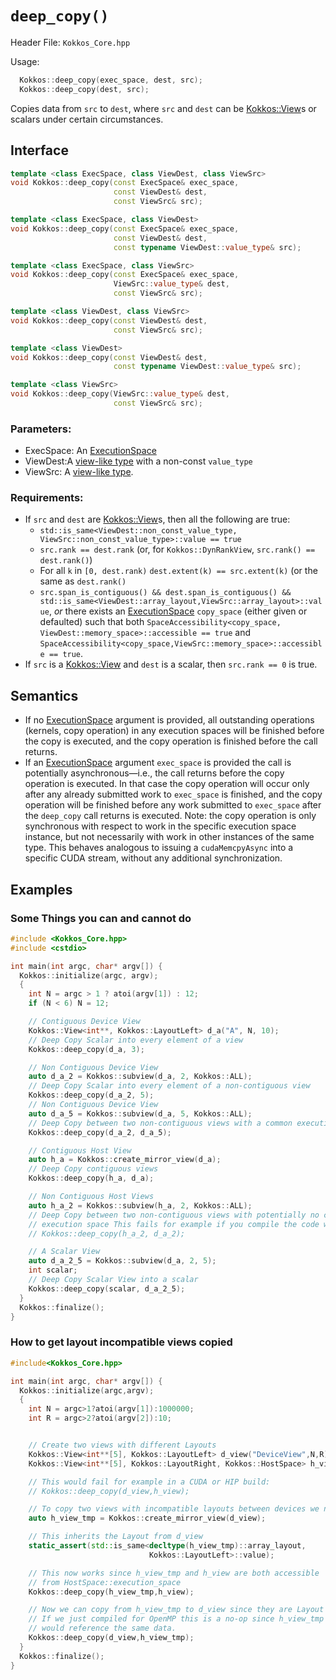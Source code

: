 # `deep_copy()`

Header File: `Kokkos_Core.hpp`

Usage: 
```c++
  Kokkos::deep_copy(exec_space, dest, src);
  Kokkos::deep_copy(dest, src);
```

Copies data from `src` to `dest`, where `src` and `dest` can be [Kokkos::View](Kokkos%3A%3AView)s or scalars under certain circumstances.

## Interface

```cpp
template <class ExecSpace, class ViewDest, class ViewSrc>
void Kokkos::deep_copy(const ExecSpace& exec_space, 
                       const ViewDest& dest,
                       const ViewSrc& src);
```

```cpp
template <class ExecSpace, class ViewDest>
void Kokkos::deep_copy(const ExecSpace& exec_space, 
                       const ViewDest& dest,
                       const typename ViewDest::value_type& src);
```

```cpp
template <class ExecSpace, class ViewSrc>
void Kokkos::deep_copy(const ExecSpace& exec_space, 
                       ViewSrc::value_type& dest,
                       const ViewSrc& src);
```

```cpp
template <class ViewDest, class ViewSrc>
void Kokkos::deep_copy(const ViewDest& dest,
                       const ViewSrc& src);
```

```cpp
template <class ViewDest>
void Kokkos::deep_copy(const ViewDest& dest,
                       const typename ViewDest::value_type& src);
```

```cpp
template <class ViewSrc>
void Kokkos::deep_copy(ViewSrc::value_type& dest,
                       const ViewSrc& src);
```

### Parameters:

  * ExecSpace: An [ExecutionSpace](API-Spaces)
  * ViewDest:A [view-like type](ViewLike) with a non-const `value_type` 
  * ViewSrc: A [view-like type](ViewLike).

### Requirements:

  * If `src` and `dest` are [Kokkos::View](Kokkos%3A%3AView)s, then all the following are true:
     * `std::is_same<ViewDest::non_const_value_type, ViewSrc::non_const_value_type>::value == true`
     * `src.rank == dest.rank` (or, for `Kokkos::DynRankView`, `src.rank() == dest.rank()`)
     * For all `k` in `[0, dest.rank)` `dest.extent(k) == src.extent(k)` (or the same as `dest.rank()`
     * `src.span_is_contiguous() && dest.span_is_contiguous() && std::is_same<ViewDest::array_layout,ViewSrc::array_layout>::value`, *or* there exists an [ExecutionSpace](API-Spaces) `copy_space` (either given or defaulted) such that both `SpaceAccessibility<copy_space, ViewDest::memory_space>::accessible == true` and `SpaceAccessibility<copy_space,ViewSrc::memory_space>::accessible == true`.
  * If `src` is a [Kokkos::View](Kokkos%3A%3AView) and `dest` is a scalar, then `src.rank == 0` is true.

## Semantics

* If no [ExecutionSpace](API-Spaces) argument is provided, all outstanding operations (kernels, copy operation) in any execution spaces will be finished before the copy is executed, and the copy operation is finished before the call returns.
* If an [ExecutionSpace](API-Spaces) argument `exec_space` is provided the call is potentially asynchronous—i.e., the call returns before the copy operation is executed. In that case the copy operation will occur only after any already submitted work to `exec_space` is finished, and the copy operation will be finished before any work submitted to `exec_space` after the `deep_copy` call returns is executed. Note: the copy operation is only synchronous with respect to work in the specific execution space instance, but not necessarily with work in other instances of the same type. This behaves analogous to issuing a `cudaMemcpyAsync` into a specific CUDA stream, without any additional synchronization.

## Examples

### Some Things you can and cannot do
```c++
#include <Kokkos_Core.hpp>
#include <cstdio>

int main(int argc, char* argv[]) {
  Kokkos::initialize(argc, argv);
  {
    int N = argc > 1 ? atoi(argv[1]) : 12;
    if (N < 6) N = 12;

    // Contiguous Device View
    Kokkos::View<int**, Kokkos::LayoutLeft> d_a("A", N, 10);
    // Deep Copy Scalar into every element of a view
    Kokkos::deep_copy(d_a, 3);

    // Non Contiguous Device View
    auto d_a_2 = Kokkos::subview(d_a, 2, Kokkos::ALL);
    // Deep Copy Scalar into every element of a non-contiguous view
    Kokkos::deep_copy(d_a_2, 5);
    // Non Contiguous Device View
    auto d_a_5 = Kokkos::subview(d_a, 5, Kokkos::ALL);
    // Deep Copy between two non-contiguous views with a common execution space
    Kokkos::deep_copy(d_a_2, d_a_5);

    // Contiguous Host View
    auto h_a = Kokkos::create_mirror_view(d_a);
    // Deep Copy contiguous views
    Kokkos::deep_copy(h_a, d_a);

    // Non Contiguous Host Views
    auto h_a_2 = Kokkos::subview(h_a, 2, Kokkos::ALL);
    // Deep Copy between two non-contiguous views with potentially no common
    // execution space This fails for example if you compile the code with Cuda
    // Kokkos::deep_copy(h_a_2, d_a_2);

    // A Scalar View
    auto d_a_2_5 = Kokkos::subview(d_a, 2, 5);
    int scalar;
    // Deep Copy Scalar View into a scalar
    Kokkos::deep_copy(scalar, d_a_2_5);
  }
  Kokkos::finalize();
}
```

### How to get layout incompatible views copied

```c++
#include<Kokkos_Core.hpp>

int main(int argc, char* argv[]) {
  Kokkos::initialize(argc,argv);
  {
    int N = argc>1?atoi(argv[1]):1000000;
    int R = argc>2?atoi(argv[2]):10;


    // Create two views with different Layouts
    Kokkos::View<int**[5], Kokkos::LayoutLeft> d_view("DeviceView",N,R);
    Kokkos::View<int**[5], Kokkos::LayoutRight, Kokkos::HostSpace> h_view("HostView",N,R);

    // This would fail for example in a CUDA or HIP build:
    // Kokkos::deep_copy(d_view,h_view);

    // To copy two views with incompatible layouts between devices we need a temporary
    auto h_view_tmp = Kokkos::create_mirror_view(d_view);

    // This inherits the Layout from d_view
    static_assert(std::is_same<decltype(h_view_tmp)::array_layout,
                               Kokkos::LayoutLeft>::value);

    // This now works since h_view_tmp and h_view are both accessible 
    // from HostSpace::execution_space
    Kokkos::deep_copy(h_view_tmp,h_view);

    // Now we can copy from h_view_tmp to d_view since they are Layout compatible
    // If we just compiled for OpenMP this is a no-op since h_view_tmp and d_view
    // would reference the same data.
    Kokkos::deep_copy(d_view,h_view_tmp);
  }
  Kokkos::finalize();
}
```
